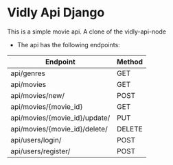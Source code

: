 # Vidly Api Django

This is a simple movie api. A clone of the vidly-api-node

- The api has the following endpoints:

| Endpoint                      | Method |
| ----------------------------- | ------ |
| api/genres                    | GET    |
| api/movies                    | GET    |
| api/movies/new/               | POST   |
| api/movies/{movie_id}         | GET    |
| api/movies/{movie_id}/update/ | PUT    |
| api/movies/{movie_id}/delete/ | DELETE |
| api/users/login/              | POST   |
| api/users/register/           | POST   |

